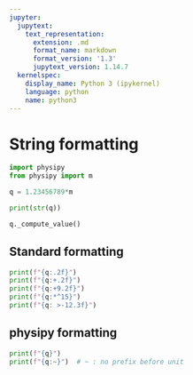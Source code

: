 ```yaml
---
jupyter:
  jupytext:
    text_representation:
      extension: .md
      format_name: markdown
      format_version: '1.3'
      jupytext_version: 1.14.7
  kernelspec:
    display_name: Python 3 (ipykernel)
    language: python
    name: python3
---
```


# String formatting

```python
import physipy
from physipy import m
```

```python
q = 1.23456789*m
```

```python
print(str(q))
```

```python
q._compute_value()
```

## Standard formatting

```python
print(f"{q:.2f}")
print(f"{q:+.2f}")
print(f"{q:+9.2f}")
print(f"{q:*^15}")
print(f"{q: >-12.3f}")
```

## physipy formatting

```python
print(f"{q}")
print(f"{q:~}")  # ~ : no prefix before unit
```


```python

```

```python

```
